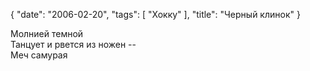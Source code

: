 {
   "date": "2006-02-20",
   "tags": [
      "Хокку"
   ],
   "title": "Черный клинок"
}

Молнией темной  
Танцует и рвется из ножен --  
Меч самурая
